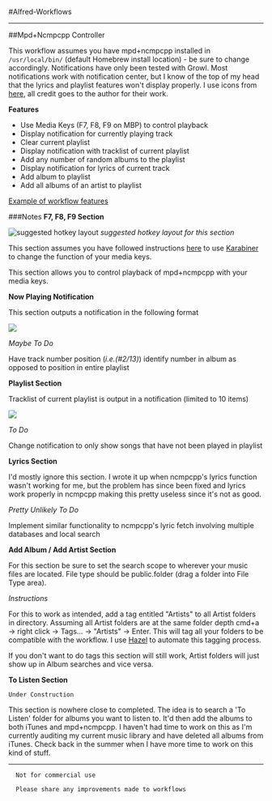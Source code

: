 #Alfred-Workflows
***
##Mpd+Ncmpcpp Controller

This workflow assumes you have mpd+ncmpcpp installed in `/usr/local/bin/` (default Homebrew install location) - be sure to change accordingly. Notifications have only been tested with Growl. Most notifications work with notification center, but I know of the top of my head that the lyrics and playlist features won't display properly. I use icons from [here](http://www.deviantart.com/art/Google-JFK-Icons-ICO-and-PNG-270715545), all credit goes to the author for their work.

**Features**

*	Use Media Keys (F7, F8, F9 on MBP) to control playback
*	Display notification for currently playing track
*	Clear current playlist
*	Display notification with tracklist of current playlist
*	Add any number of random albums to the playlist
*	Display notification for lyrics of current track
*	Add album to playlist
*	Add all albums of an artist to playlist

[Example of workflow features](http://a.pomf.se/fccmjz.webm)

###Notes
**F7, F8, F9 Section**

![suggested hotkey layout](http://i.imgur.com/Lkb1g1D.png)
*suggested hotkey layout for this section*

This section assumes you have followed instructions [here](http://www.reddit.com/r/osx/comments/21dp3w/anyone_looking_for_a_good_command_line_music/cgcixe7) to use [Karabiner](https://pqrs.org/osx/karabiner/) to change the function of your media keys.

This section allows you to control playback of mpd+ncmpcpp with your media keys.

**Now Playing Notification**

This section outputs a notification in the following format

![](http://i.imgur.com/wUS29Wo.png)

*Maybe To Do*

Have track number position (*i.e.(#2/13)*) identify number in album as opposed to position in entire playlist

**Playlist Section**

Tracklist of current playlist is output in a notification (limited to 10 items)

![](http://i.imgur.com/e8Sj89D.png)

*To Do*

Change notification to only show songs that have not been played in playlist

**Lyrics Section**

I'd mostly ignore this section. I wrote it up when ncmpcpp's lyrics function wasn't working for me, but the problem has since been fixed and lyrics work properly in ncmpcpp making this pretty useless since it's not as good.

*Pretty Unlikely To Do*

Implement similar functionality to ncmpcpp's lyric fetch involving multiple databases and local search

**Add Album / Add Artist Section**

For this section be sure to set the search scope to wherever your music files are located. File type should be public.folder (drag a folder into File Type area).

*Instructions*

For this to work as intended, add a tag entitled "Artists" to all Artist folders in directory. Assuming all Artist folders are at the same folder depth cmd+a -> right click -> Tags... -> "Artists" -> Enter. This will tag all your folders to be compatible with the workflow. I use [Hazel](http://www.noodlesoft.com/hazel.php) to automate this tagging process.

If you don't want to do tags this section will still work, Artist folders will just show up in Album searches and vice versa.

**To Listen Section**

`Under Construction`

This section is nowhere close to completed. The idea is to search a 'To Listen' folder for albums you want to listen to. It'd then add the albums to both iTunes and mpd+ncmpcpp. I haven't had time to work on this as I'm currently auditing my current music library and have deleted all albums from iTunes. Check back in the summer when I have more time to work on this kind of stuff.

***
```
  Not for commercial use

  Please share any improvements made to workflows
```